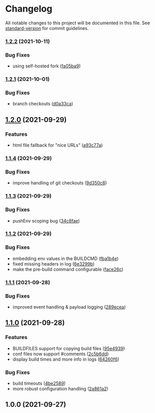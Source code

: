 # Changelog

All notable changes to this project will be documented in this file. See [standard-version](https://github.com/conventional-changelog/standard-version) for commit guidelines.

### [1.2.2](https://github.com/flaki/daemon/compare/v1.2.1...v1.2.2) (2021-10-11)


### Bug Fixes

* using self-hosted fork ([fa05ba9](https://github.com/flaki/daemon/commit/fa05ba9e2f2da870b64b37d0af67b0f9379ecc67))

### [1.2.1](https://github.com/flaki/daemon/compare/v1.2.0...v1.2.1) (2021-10-01)


### Bug Fixes

* branch checkouts ([d0a33ca](https://github.com/flaki/daemon/commit/d0a33ca9929b02ae3f4297dbd762e377e7083d6d))

## [1.2.0](https://github.com/flaki/daemon/compare/v1.1.4...v1.2.0) (2021-09-29)


### Features

* html file fallback for "nice URLs" ([a93c77a](https://github.com/flaki/daemon/commit/a93c77a8e8fa8592bb507e328cd3651588215aff))

### [1.1.4](https://github.com/flaki/daemon/compare/v1.1.3...v1.1.4) (2021-09-29)


### Bug Fixes

* improve handling of git checkouts ([9d350c8](https://github.com/flaki/daemon/commit/9d350c8241338a95e6e7759a0c2a7af1f7bf03fe))

### [1.1.3](https://github.com/flaki/daemon/compare/v1.1.2...v1.1.3) (2021-09-29)


### Bug Fixes

* pushEnv scoping bug ([34c8fae](https://github.com/flaki/daemon/commit/34c8faeea3e3c569cc887de464c99ea74a5addd1))

### [1.1.2](https://github.com/flaki/daemon/compare/v1.1.1...v1.1.2) (2021-09-29)


### Bug Fixes

* embedding env values in the BUILDCMD ([fba1b4e](https://github.com/flaki/daemon/commit/fba1b4e6c39b8740e1f63af5335f2e4db6583114))
* fixed missing headers in log ([6e3299b](https://github.com/flaki/daemon/commit/6e3299b3b7476d5c32df4baafd086b6be6edcc0a))
* make the pre-build command configurable ([face26c](https://github.com/flaki/daemon/commit/face26c8650e0bf0dea90e6c690057fba7c92225))

### [1.1.1](https://github.com/flaki/daemon/compare/v1.1.0...v1.1.1) (2021-09-28)


### Bug Fixes

* improved event handling & payload logging ([289ecea](https://github.com/flaki/daemon/commit/289ecea4174a0181acbbbb229d58068b6a986171))

## [1.1.0](https://github.com/flaki/daemon/compare/v1.0.0...v1.1.0) (2021-09-28)


### Features

* BUILDFILES support for copying build files ([95e4939](https://github.com/flaki/daemon/commit/95e4939c8eac3dd4d7599ae738e639350f6ffc39))
* conf files now support #comments ([2c5b6dd](https://github.com/flaki/daemon/commit/2c5b6ddc9b8fc532d4cf8569776ccedaed41549f))
* display build times and more info in logs ([64260f6](https://github.com/flaki/daemon/commit/64260f60d3be3208176faee1e878a472df53f8c5))


### Bug Fixes

* build timeouts ([4be2589](https://github.com/flaki/daemon/commit/4be2589260b27c5626c6500c1a6a779da1e973cf))
* more robust configuration handling ([2a861a2](https://github.com/flaki/daemon/commit/2a861a2a31ae32d4f714338c20e2a84d3efe1854))

## 1.0.0 (2021-09-27)
